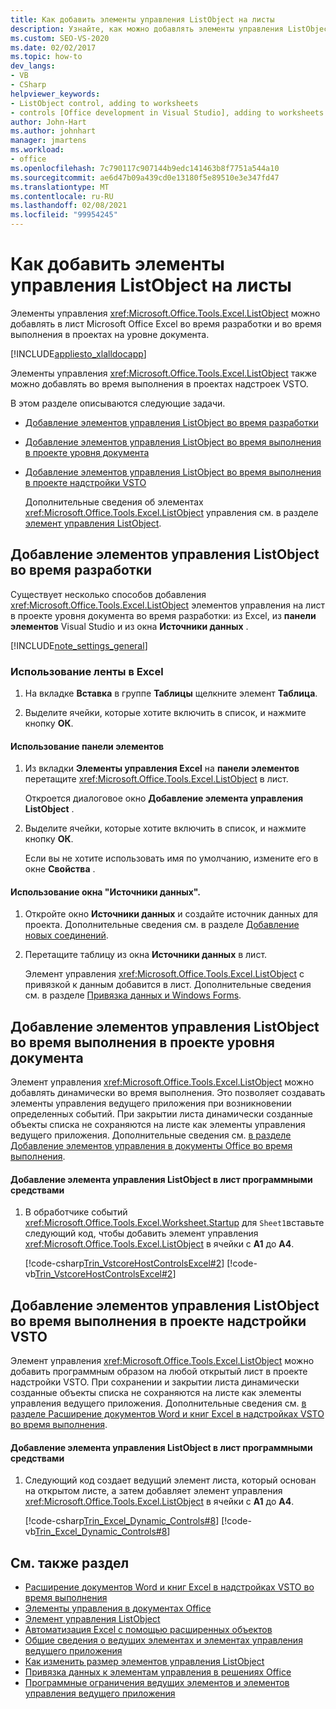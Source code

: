 ```yaml
---
title: Как добавить элементы управления ListObject на листы
description: Узнайте, как можно добавлять элементы управления ListObject в Microsoft Office лист Excel во время разработки и во время выполнения в проектах уровня документа.
ms.custom: SEO-VS-2020
ms.date: 02/02/2017
ms.topic: how-to
dev_langs:
- VB
- CSharp
helpviewer_keywords:
- ListObject control, adding to worksheets
- controls [Office development in Visual Studio], adding to worksheets
author: John-Hart
ms.author: johnhart
manager: jmartens
ms.workload:
- office
ms.openlocfilehash: 7c790117c907144b9edc141463b8f7751a544a10
ms.sourcegitcommit: ae6d47b09a439cd0e13180f5e89510e3e347fd47
ms.translationtype: MT
ms.contentlocale: ru-RU
ms.lasthandoff: 02/08/2021
ms.locfileid: "99954245"
---
```

# <a name="how-to-add-listobject-controls-to-worksheets"></a>Как добавить элементы управления ListObject на листы
  Элементы управления <xref:Microsoft.Office.Tools.Excel.ListObject> можно добавлять в лист Microsoft Office Excel во время разработки и во время выполнения в проектах на уровне документа.

 [!INCLUDE[appliesto_xlalldocapp](../vsto/includes/appliesto-xlalldocapp-md.md)]

 Элементы управления <xref:Microsoft.Office.Tools.Excel.ListObject> также можно добавлять во время выполнения в проектах надстроек VSTO.

 В этом разделе описываются следующие задачи.

- [Добавление элементов управления ListObject во время разработки](#designtime)

- [Добавление элементов управления ListObject во время выполнения в проекте уровня документа](#runtimedoclevel)

- [Добавление элементов управления ListObject во время выполнения в проекте надстройки VSTO](#runtimeaddin)

  Дополнительные сведения об элементах <xref:Microsoft.Office.Tools.Excel.ListObject> управления см. в разделе [элемент управления ListObject](../vsto/listobject-control.md).

## <a name="add-listobject-controls-at-design-time"></a><a name="designtime"></a> Добавление элементов управления ListObject во время разработки
 Существует несколько способов добавления <xref:Microsoft.Office.Tools.Excel.ListObject> элементов управления на лист в проекте уровня документа во время разработки: из Excel, из **панели элементов** Visual Studio и из окна **Источники данных** .

 [!INCLUDE[note_settings_general](../sharepoint/includes/note-settings-general-md.md)]

### <a name="to-use-the-ribbon-in-excel"></a>Использование ленты в Excel

1. На вкладке **Вставка** в группе **Таблицы** щелкните элемент **Таблица**.

2. Выделите ячейки, которые хотите включить в список, и нажмите кнопку **ОК**.

#### <a name="to-use-the-toolbox"></a>Использование панели элементов

1. Из вкладки **Элементы управления Excel** на **панели элементов** перетащите <xref:Microsoft.Office.Tools.Excel.ListObject> в лист.

     Откроется диалоговое окно **Добавление элемента управления ListObject** .

2. Выделите ячейки, которые хотите включить в список, и нажмите кнопку **ОК**.

     Если вы не хотите использовать имя по умолчанию, измените его в окне **Свойства** .

#### <a name="to-use-the-data-sources-window"></a>Использование окна "Источники данных".

1. Откройте окно **Источники данных** и создайте источник данных для проекта. Дополнительные сведения см. в разделе [Добавление новых соединений](../data-tools/add-new-connections.md).

2. Перетащите таблицу из окна **Источники данных** в лист.

     Элемент управления <xref:Microsoft.Office.Tools.Excel.ListObject> с привязкой к данным добавится в лист. Дополнительные сведения см. в разделе [Привязка данных и Windows Forms](/dotnet/framework/winforms/data-binding-and-windows-forms).

## <a name="add-listobject-controls-at-run-time-in-a-document-level-project"></a><a name="runtimedoclevel"></a> Добавление элементов управления ListObject во время выполнения в проекте уровня документа
 Элемент управления <xref:Microsoft.Office.Tools.Excel.ListObject> можно добавлять динамически во время выполнения. Это позволяет создавать элементы управления ведущего приложения при возникновении определенных событий. При закрытии листа динамически созданные объекты списка не сохраняются на листе как элементы управления ведущего приложения. Дополнительные сведения см. [в разделе Добавление элементов управления в документы Office во время выполнения](../vsto/adding-controls-to-office-documents-at-run-time.md).

#### <a name="to-add-a-listobject-control-to-a-worksheet-programmatically"></a>Добавление элемента управления ListObject в лист программными средствами

1. В обработчике событий <xref:Microsoft.Office.Tools.Excel.Worksheet.Startup> для `Sheet1`вставьте следующий код, чтобы добавить элемент управления <xref:Microsoft.Office.Tools.Excel.ListObject> в ячейки с **A1** до **A4**.

     [!code-csharp[Trin_VstcoreHostControlsExcel#2](../vsto/codesnippet/CSharp/Trin_VstcoreHostControlsExcelCS/Sheet1.cs#2)]
     [!code-vb[Trin_VstcoreHostControlsExcel#2](../vsto/codesnippet/VisualBasic/Trin_VstcoreHostControlsExcelVB/Sheet1.vb#2)]

## <a name="add-listobject-controls-at-run-time-in-a-vsto-add-in-project"></a><a name="runtimeaddin"></a> Добавление элементов управления ListObject во время выполнения в проекте надстройки VSTO
 Элемент управления <xref:Microsoft.Office.Tools.Excel.ListObject> можно добавить программным образом на любой открытый лист в проекте надстройки VSTO. При сохранении и закрытии листа динамически созданные объекты списка не сохраняются на листе как элементы управления ведущего приложения. Дополнительные сведения см. [в разделе Расширение документов Word и книг Excel в надстройках VSTO во время выполнения](../vsto/extending-word-documents-and-excel-workbooks-in-vsto-add-ins-at-run-time.md).

#### <a name="to-add-a-listobject-control-to-a-worksheet-programmatically"></a>Добавление элемента управления ListObject в лист программными средствами

1. Следующий код создает ведущий элемент листа, который основан на открытом листе, а затем добавляет элемент управления <xref:Microsoft.Office.Tools.Excel.ListObject> в ячейки с **A1** до **A4**.

     [!code-csharp[Trin_Excel_Dynamic_Controls#8](../vsto/codesnippet/CSharp/Trin_Excel_Dynamic_Controls/ThisAddIn.cs#8)]
     [!code-vb[Trin_Excel_Dynamic_Controls#8](../vsto/codesnippet/VisualBasic/Trin_Excel_Dynamic_Controls/ThisAddIn.vb#8)]

## <a name="see-also"></a>См. также раздел
- [Расширение документов Word и книг Excel в надстройках VSTO во время выполнения](../vsto/extending-word-documents-and-excel-workbooks-in-vsto-add-ins-at-run-time.md)
- [Элементы управления в документах Office](../vsto/controls-on-office-documents.md)
- [Элемент управления ListObject](../vsto/listobject-control.md)
- [Автоматизация Excel с помощью расширенных объектов](../vsto/automating-excel-by-using-extended-objects.md)
- [Общие сведения о ведущих элементах и элементах управления ведущего приложения](../vsto/host-items-and-host-controls-overview.md)
- [Как изменить размер элементов управления ListObject](../vsto/how-to-resize-listobject-controls.md)
- [Привязка данных к элементам управления в решениях Office](../vsto/binding-data-to-controls-in-office-solutions.md)
- [Программные ограничения ведущих элементов и элементов управления ведущего приложения](../vsto/programmatic-limitations-of-host-items-and-host-controls.md)
